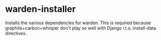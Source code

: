 warden-installer
================

Installs the various dependencies for warden.  This is required because graphite+carbon+whisper don't play so well with Django i.t.o. install-data directives.
